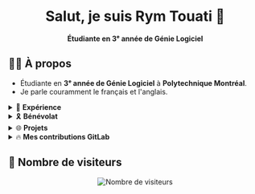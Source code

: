 <h1 align="center">Salut, je suis Rym Touati 👋</h1>

<p align="center">
  <b>Étudiante en 3ᵉ année de Génie Logiciel</b>  
</p>

## 🕵️‍♂️ À propos  
- Étudiante en **3ᵉ année de Génie Logiciel** à **Polytechnique Montréal**.
- Je parle couramment le français et l'anglais.

<details>
  <summary>💼 <b>Expérience</b></summary>

- **Trésorière** chez **Oronos Polytechnique Montréal** (2024 - Présent) 📊   

- **Membre actif du département avionique** chez **Oronos Polytechnique Montréal** (2023 - 2024) 🚀  

- **Membre actif du département payload - Spaceport America Cup** (2022 - 2023) 🌍  
  - 2ᵉ place au **SDL Payload Challenge**.

</details>

<details>
  <summary>🎗️ <b>Bénévolat</b></summary>

- **Animatrice - Poly-FI** (2022 - 2023) 🎓  

</details>

<details>
  <summary>🌐 <b>Projets</b></summary>

- **PolyHacks 2025 - Application Web ** 🏆  

- **[Plateforme RPG en ligne](http://polytechnique-montr-al.gitlab.io/log2990/20243/equipe-203/LOG2990-203/#/home)** 

- **Robot autonome détecteur d’obstacles** 🤖  

- **LUCINA, payload de fusée** 🚀  
  - Évaluation du changement d’indice de réfraction de lentilles polymères liquides en micro-gravité.
  - Lancé à plus de 10 000 pieds dans la fusée Atlas MKIII.

</details>

<details>
  <summary>🔥 <b>Mes contributions GitLab</b></summary>

<p align="center">
  <a href="https://gitlab.com/rytou">
    <img src="https://img.shields.io/badge/GitLab-View%20Profile-orange?logo=gitlab&style=for-the-badge" alt="GitLab Profile">
  </a>
</p>

</details>


## 👀 Nombre de visiteurs  
<p align="center">
  <img src="https://profile-counter.glitch.me/rytou/count.svg" alt="Nombre de visiteurs"/>
</p>
